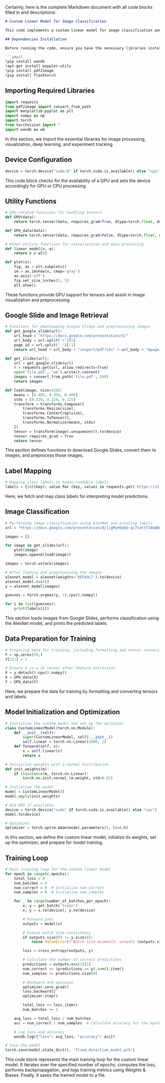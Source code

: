 Certainly, here is the complete Markdown document with all code blocks filled in and descriptions:

```markdown
# Custom Linear Model for Image Classification

This code implements a custom linear model for image classification and demonstrates the training process using PyTorch. Additionally, it integrates with Weights & Biases for experiment tracking.

## Dependencies Installation

Before running the code, ensure you have the necessary libraries installed by running the following commands:

```shell
!pip install wandb
!apt-get install poppler-utils
!pip install pdf2image
!pip install flashtorch
```

## Importing Required Libraries

```python
import requests
from pdf2image import convert_from_path
import matplotlib.pyplot as plt
import numpy as np
import torch
from torchvision import *
import wandb as wb
```

In this section, we import the essential libraries for image processing, visualization, deep learning, and experiment tracking.

## Device Configuration

```python
device = torch.device("cuda:0" if torch.cuda.is_available() else "cpu")
```

This code block checks for the availability of a GPU and sets the device accordingly for GPU or CPU processing.

## Utility Functions

```python
# GPU-related functions for handling tensors
def GPU(data):
    return torch.tensor(data, requires_grad=True, dtype=torch.float, device=device)

def GPU_data(data):
    return torch.tensor(data, requires_grad=False, dtype=torch.float, device=device)

# Other utility functions for visualization and data processing
def linear_model(x, w):
    return x @ w[0]

def plot(x):
    fig, ax = plt.subplots()
    im = ax.imshow(x, cmap='gray')
    ax.axis('off')
    fig.set_size_inches(5, 5)
    plt.show()
```

These functions provide GPU support for tensors and assist in image visualization and preprocessing.

## Google Slide and Image Retrieval

```python
# Functions for downloading Google Slides and preprocessing images
def get_google_slide(url):
    url_head = "https://docs.google.com/presentation/d/"
    url_body = url.split('/')[5]
    page_id = url.split('.')[-1]
    return url_head + url_body + "/export/pdf?id=" + url_body + "&pageid=" + page_id

def get_slides(url):
    url = get_google_slide(url)
    r = requests.get(url, allow_redirects=True)
    open('file.pdf', 'wb').write(r.content)
    images = convert_from_path('file.pdf', 500)
    return images

def load(image, size=224):
    means = [0.485, 0.456, 0.406]
    stds = [0.229, 0.224, 0.225]
    transform = transforms.Compose([
        transforms.Resize(size),
        transforms.CenterCrop(size),
        transforms.ToTensor(),
        transforms.Normalize(means, stds)
    ])
    tensor = transform(image).unsqueeze(0).to(device)
    tensor.requires_grad = True
    return tensor
```

This section defines functions to download Google Slides, convert them to images, and preprocess those images.

## Label Mapping

```python
# Mapping class labels to human-readable labels
labels = {int(key): value for (key, value) in requests.get('https://s3.amazonaws.com/mlpipes/pytorch-quick-start/labels.json').json().items()}
```

Here, we fetch and map class labels for interpreting model predictions.

## Image Classification

```python
# Performing image classification using AlexNet and printing labels
url = "https://docs.google.com/presentation/d/1jgMy9debO-qL7tattfIWuWDmUeByrlxsKDopw7wnhjs/edit#slide=id.g1e5fdbef005_0_5"

images = []

for image in get_slides(url):
    plot(image)
    images.append(load(image))

images = torch.vstack(images)

# After loading and preprocessing the images
alexnet_model = alexnet(weights='DEFAULT').to(device)
alexnet_model.eval()
y = alexnet_model(images)

guesses = torch.argmax(y, 1).cpu().numpy()

for i in list(guesses):
    print(labels[i])
```

This section loads images from Google Slides, performs classification using the AlexNet model, and prints the predicted labels.

## Data Preparation for Training

```python
# Preparing data for training, including formatting and tensor conversion
Y = np.zeros(50,)
Y[25:] = 1

# Ensure X is a 2D tensor after feature extraction
X = y.detach().cpu().numpy()
X = GPU_data(X)
Y = GPU_data(Y)
```

Here, we prepare the data for training by formatting and converting tensors and labels.

## Model Initialization and Optimization

```python
# Initialize the custom model and set up the optimizer
class CustomLinearModel(torch.nn.Module):
    def __init__(self):
        super(CustomLinearModel, self).__init__()
        self.linear = torch.nn.Linear(1000, 2) 
    def forward(self, x):
        x = self.linear(x)
        return x

# Initialize weights with a normal distribution
def init_weights(m):
    if isinstance(m, torch.nn.Linear):
        torch.nn.init.normal_(m.weight, std=0.02)

# Initialize the model
model = CustomLinearModel()
model.apply(init_weights)

# Use GPU if available
device = torch.device("cuda" if torch.cuda.is_available() else "cpu")
model.to(device)

# Optimizer
optimizer = torch.optim.Adam(model.parameters(), lr=c.h)
```

In this section, we define the custom linear model, initialize its weights, set up the optimizer, and prepare for model training.

## Training Loop

```python
# Main training loop for the custom linear model
for epoch in range(c.epochs):
    total_loss = 0
    num_batches = 0
    num_correct = 0  # Initialize num_correct
    num_samples = 0  # Initialize num_samples

    for _ in range(number_of_batches_per_epoch):
        x, y = get_batch('train')
        x, y = x.to(device), y.to(device)

        # Forward pass
        outputs = model(x)

        # Ensure batch size consistency
        if outputs.size(0) != y.size(0):
            raise ValueError(f"Batch size mismatch: outputs {outputs.size(0)}, labels {y.size(0)}")

        loss = cross_entropy(outputs, y)

        # Calculate the number of correct predictions
        predictions = outputs.max(1)[1]
        num_correct += (predictions == y).sum().item()
        num_samples += predictions.size(0)

        # Backward and optimize
        optimizer.zero_grad()
        loss.backward()
        optimizer.step()

        total_loss += loss.item()
        num_batches += 1

    avg_loss = total_loss / num_batches
    acc = num_correct / num_samples  # Calculate accuracy for the epoch

    # Log loss and accuracy
    wandb.log({"loss": avg_loss, "accuracy": acc})

# Save the model
torch.save(model.state_dict(), 'flood_detection_model.pth')
```

This code block represents the main training loop for the custom linear model. It iterates over the specified number of epochs, computes the loss, performs backpropagation, and logs training metrics using Weights & Biases. Finally, it saves the trained model to a file.

